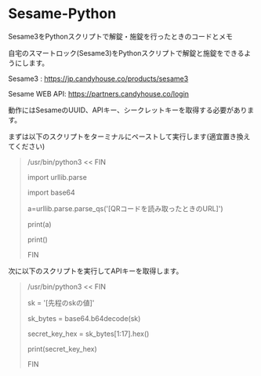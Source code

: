 # Sesame-Python
Sesame3をPythonスクリプトで解錠・施錠を行ったときのコードとメモ

自宅のスマートロック(Sesame3)をPythonスクリプトで解錠と施錠をできるようにします。

Sesame3 : https://jp.candyhouse.co/products/sesame3

Sesame WEB API: https://partners.candyhouse.co/login

動作にはSesameのUUID、APIキー、シークレットキーを取得する必要があります。

まずは以下のスクリプトをターミナルにペーストして実行します(適宜置き換えてください)

>/usr/bin/python3 << FIN
>
>import urllib.parse
>
>import base64
>
>a=urllib.parse.parse_qs('[QRコードを読み取ったときのURL]')
>
>print(a)
>
>print()
>
>FIN

次に以下のスクリプトを実行してAPIキーを取得します。

>/usr/bin/python3 << FIN
>
>sk = '[先程のskの値]'
>
>sk_bytes = base64.b64decode(sk)
>
>secret_key_hex = sk_bytes[1:17].hex()
>
>print(secret_key_hex)
>
>FIN
